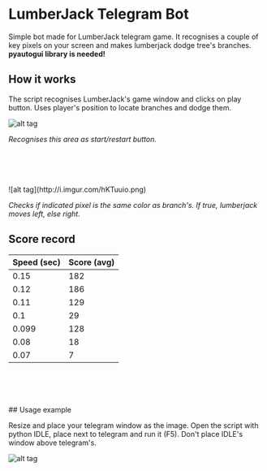 # LumberJack Telegram Bot
Simple bot made for LumberJack telegram game. It recognises a couple of key pixels on your screen and makes lumberjack dodge tree's branches. **pyautogui library is needed!**


## How it works
The script recognises LumberJack's game window and clicks on play button. Uses player's position to locate branches and dodge them.

![alt tag](http://i.imgur.com/H7v3zwo.png)


_Recognises this area as start/restart button._

<br />
<br />
<br />
<br />
![alt tag](http://i.imgur.com/hKTuuio.png)


_Checks if indicated pixel is the same color as branch's. If true, lumberjack moves left, else right._


## Score record

| Speed (sec)  | Score (avg) |
| ------------ | ----------- |
| 0.15         | 182         |
| 0.12         | 186         |
| 0.11         | 129         |
| 0.1          | 29          |
| 0.099        | 128         |
| 0.08         | 18          |
| 0.07         | 7           |
<br />
<br />
<br />
<br />
## Usage example

Resize and place your telegram window as the image. Open the script with python IDLE, place next to telegram and run it (F5). Don't place IDLE's window above telegram's.



![alt tag](http://i.imgur.com/tiV3Eze.png)
